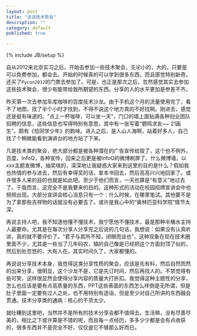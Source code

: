 ```yaml
---
layout: post
title: "谈谈技术聚会"
description: ""
category: default
published: true

---
```

{% include JB/setup %}

自从2012来北京实习之后，开始去参加一些技术聚会，无论小的，大的，只要是可以免费参加，都会去。开始的时候真的可以学到很多东西，而且感觉特别新奇。还买了`Pycon2012`的门票去参加了。可是，也正是那次之后，忽然感觉其实去参加这些技术聚会，很少有能带给我所期望的东西。分享的人的水平更加是参差不齐。

昨天第一次去参加车库咖啡的百度技术沙龙。由于手机这个月的流量使用完了，看不了地图，找了半个小时才找到，不得不说这个地方真的不好找啊。刚进去，感觉还是挺有味道的。“点上一杯咖啡，可以坐一天”，门口的墙上面贴满各种创业团队招聘的信息，这些信息也写得特别有意思，其中有一张写着“鹦鸣求友~~ 21画生”。颇有《恰同学少年》的韵味。进入之后，是人山人海啊，站着好多人，自己找了个稍微能看到演讲台的地方站了下来。

凡是技术类的聚会，绝大部分都是被各种潜在的广告宣传给毁了，这个也不例外，百度，InfoQ，各种宣传，回来之后更是被InfoQ的微博刷屏了。什么微博墙，以xxx主题发微博，抽奖啥的，深深地让我疑惑大家来到这里的目的是什么？假如我也热情的参与进去，然后有幸得奖的话，拿本书回去，然后高高兴兴地回家了。或许很多人来的目的也就是如此吧。至少于他们而言，一天也算是“有意义”地过去了。于我而言，这完全不是我要来的目的。这种形式的活动在校园招牌宣讲会中也频频出现。大部分宣讲会核心消息只有一个：什么时候，在哪里笔试。其他要不是为了拿那些吉祥物的话就没有必要去了。或许是我心中的“奥林匹亚科学院”情节太深。

再说主持人吧，我不知道他懂不懂技术，我宁愿他不懂技术，最是那种半桶水主持人最要命。尤其是在每次分享人分享完之后说的几句话，我想说：如果没有认真听讲，真的就不要评价了。“君子与其所不知，闭眼而谈也”，这种现象在现在技术圈里面不少，尤其是一些当了几年码农，搞的自己像是已经把这个方面封顶了似的，然后到处忽悠的，大有人在。其实时间久了，大家都懂的。

再说说分享技术本身，我觉得这类分享性质的聚会，应该是先有料，然后自然而然的出来分享，很明显，这个沙龙不是，它是先订时间，然后再找人的。不禁觉得有些可笑，这样很显然会使得分享内容的质量大打折扣。我觉得这种主题性的分享，怎么也应该是要有点高质量的东西，PPT这些表面的东西怎么样倒是无所谓，但是肚子里面一定要有过人之处，也不用特别有造诣，但是至少对自己所讲的东西融会贯通。技术分享类的通病：核心的干货太少。

就吐糟到这里吧，当然并不是所有的技术分享会都不值得去。生活嘛，没有尽善尽美的，相比之下或许算是不错的呢，而且每一点经历，多多少少都是会有点收获的，很多东西并不是完全不好，仅仅是它不够那么好而已。